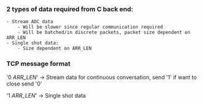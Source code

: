 ### 2 types of data required from C back end:
	- Stream ADC data
		- Will be slower since regular communication required
		- Will be batched/in discrete packets, packet size dependent on ARR_LEN
	- Single shot data:
		- Size dependent on ARR_LEN

### TCP message format
'0 *ARR_LEN*' -> Stream data
	for continuous conversation, send '1'
	if want to close send '0'

'1 *ARR_LEN*' -> Single shot data